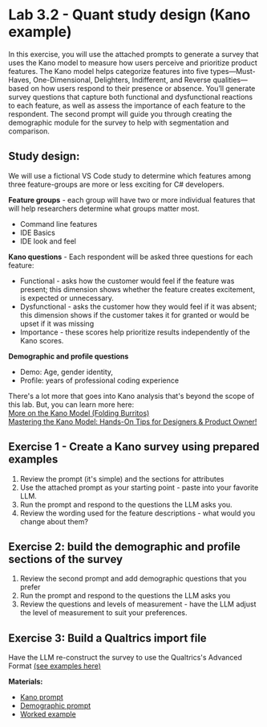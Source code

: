 # Lab 3.2 - Quant study design (Kano example) #

In this exercise, you will use the attached prompts to generate a survey that uses the Kano model to measure how users perceive and prioritize product features. The Kano model helps categorize features into five types—Must-Haves, One-Dimensional, Delighters, Indifferent, and Reverse qualities—based on how users respond to their presence or absence. You’ll generate survey questions that capture both functional and dysfunctional reactions to each feature, as well as assess the importance of each feature to the respondent. The second prompt will guide you through creating the demographic module for the survey to help with segmentation and comparison.  

## Study design: ##
We will use a fictional VS Code study to determine which features among three feature-groups are more or less exciting for C# developers.  

**Feature groups** - each group will have two or more individual features that will help researchers determine what groups matter most.
- Command line features  
- IDE Basics  
- IDE look and feel  
 
**Kano questions** - Each respondent will be asked three questions for each feature:
- Functional - asks how the customer would feel if the feature was present; this dimension shows whether the feature creates excitement, is expected or unnecessary.  
- Dysfunctional - asks the customer how they would feel if it was absent; this dimension shows if the customer takes it for granted or would be upset if it was missing 
- Importance - these scores help prioritize results independently of the Kano scores.

**Demographic and profile questions**
- Demo:  Age, gender identity, 
- Profile:  years of professional coding experience
  
There's a lot more that goes into Kano analysis that's beyond the scope of this lab.  But, you can learn more here:  
[More on the Kano Model (Folding Burritos)](https://foldingburritos.com/blog/kano-model/)   
[Mastering the Kano Model: Hands-On Tips for Designers & Product Owner!](https://medium.com/@jim-ekanem/mastering-the-kano-model-hands-on-tips-for-designers-product-owners-ca7aff6abe52)  
  
## Exercise 1 - Create a Kano survey using prepared examples
1. Review the prompt (it's simple) and the sections for attributes  
2. Use the attached prompt as your starting point - paste into your favorite LLM.  
3. Run the prompt and respond to the questions the LLM asks you.  
4. Review the wording used for the feature descriptions - what would you change about them?  

## Exercise 2:  build the demographic and profile sections of the survey  
1. Review the second prompt and add demographic questions that you prefer  
2. Run the prompt and respond to the questions the LLM asks you  
3. Review the questions and levels of measurement - have the LLM adjust the level of measurement to suit your preferences.  

## Exercise 3:  Build a Qualtrics import file
Have the LLM re-construct the survey to use the Qualtrics's Advanced Format [(see examples here)](https://www.qualtrics.com/support/survey-platform/survey-module/survey-tools/import-and-export-surveys/)  
 
  
**Materials:**
- [Kano prompt](./prompt1_kano.md)
- [Demographic prompt](./prompt2_demo.md)
- [Worked example](https://chatgpt.com/share/681d2e1d-f248-8004-9d8d-5f246eea8f1f)
